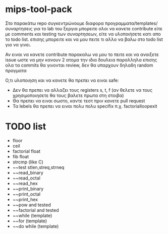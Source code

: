 # mips-tool-pack
Στο παρακάτω repo συγκεντρώνουμε διαφορα προγραμματα/templates/συναρτησεις για το lab του ξεργια
μπορειτε ολοι να κανετε contribute είτε με comments και testing των συναρτησεων, είτε να υλοποιήσετε κατι απο το todo list.
επισης μπορειτε και να μου πειτε τι αλλο να βαλω στο todo list για να γινει.

Αν ειναι να κανετε contribute παρακαλω να μου το πειτε και να ανοιξετε issue ωστε να μην κανουν 2 ατομα την ιδια δουλεια παραλληλα
επισης ολα τα commits θα γινονται review, δεν θα υπαρχουν δηλαδη random πραγματα

Ο,τι υλοποιηση και να κανετε θα πρεπει να ειναι safe:
- Δεν θα πρεπει να αλλαζει τους registers s, t, f
(αν θελετε να τους χρησιμοποιησετε θα τους βαλετε πρωτα στη στοιβα)
- Θα πρεπει να ειναι σωστο, καντε τεστ πριν κανετε pull request
- Τα lebels θα πρεπει να ειναι πολυ πολυ specifix π.χ. factorialloopexit

# TODO list
- floor
- ceil
- factorial float
- fib float
- strcmp (like C)
- ~~test stlen,streq,strneq
- ~~read_binary
- ~~read_octal
- ~~read_hex
- ~~print_binary
- ~~print_octal
- ~~print_hex
- ~~pow and tested
- ~~factorial and tested
- ~~while (template)
- ~~for (template)
- ~~do while (template)
